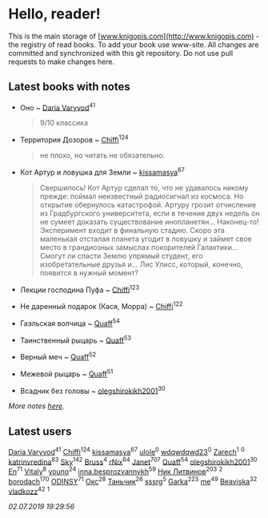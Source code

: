 # Hello, reader!
This is the main storage of [www.knigopis.com](http://www.knigopis.com) - the registry of read books.
To add your book use www-site. All changes are committed and synchronized with this git repository.
Do not use pull requests to make changes here.


## Latest books with notes
* Оно ~ [Daria Varyvod](users/829/829893410524253-facebook)<sup>41</sup>
    > 9/10 классика

* Территория Дозоров ~ [Chiffi](users/105/105831994080785626680-google)<sup>124</sup>
    > не плохо, но читать не обязательно.

* Кот Артур и ловушка для Земли ~ [kissamasya](users/684/68439978-vkontakte)<sup>67</sup>
    > Свершилось! Кот Артур сделал то, что не удавалось никому прежде: поймал неизвестный радиосигнал из космоса. Но открытие обернулось катастрофой. Артуру грозит отчисление из Градбургского университета, если в течение двух недель он не сумеет доказать существование инопланетян… Наконец-то! Эксперимент входит в финальную стадию. Скоро эта маленькая отсталая планета угодит в ловушку и займет свое место в грандиозных замыслах покорителей Галактики… Смогут ли спасти Землю упрямый студент, его изобретательные друзья и… Лис Улисс, который, конечно, появится в нужный момент?

* Лекции господина Пуфа ~ [Chiffi](users/105/105831994080785626680-google)<sup>123</sup>

* Не даренный подарок (Кася, Морра) ~ [Chiffi](users/105/105831994080785626680-google)<sup>122</sup>

* Гаэльская волчица ~ [Quaff](users/122/12267158-vkontakte)<sup>54</sup>

* Таинственный рыцарь ~ [Quaff](users/122/12267158-vkontakte)<sup>53</sup>

* Верный меч ~ [Quaff](users/122/12267158-vkontakte)<sup>52</sup>

* Межевой рыцарь ~ [Quaff](users/122/12267158-vkontakte)<sup>51</sup>

* Всадник без головы ~ [olegshirokikh2001](users/445/445474364-vkontakte)<sup>30</sup>


_More notes [here](latest_books_with_notes.md)._


## Latest users
[Daria Varyvod](users/829/829893410524253-facebook)<sup>41</sup> 
[Chiffi](users/105/105831994080785626680-google)<sup>124</sup> 
[kissamasya](users/684/68439978-vkontakte)<sup>67</sup> 
[ulole](users/244/244065473-vkontakte)<sup>0</sup> 
[wdqwdqwd23](users/132/13245747-vkontakte)<sup>0</sup> 
[Zarech](users/116/116927503362988481359-google)<sup>1</sup> 
[](users/116/116927503362988481359-googleplus)<sup>0</sup> 
[katrinvredina](users/233/2336755-vkontakte)<sup>83</sup> 
[Sky](users/118/118049897850017649660-google)<sup>142</sup> 
[Bruss](users/178/178551812-vkontakte)<sup>4</sup> 
[rNix](users/227/22742452-yandex)<sup>64</sup> 
[Janet](users/108/108113656204404967440-google)<sup>707</sup> 
[Quaff](users/122/12267158-vkontakte)<sup>54</sup> 
[olegshirokikh2001](users/445/445474364-vkontakte)<sup>30</sup> 
[En](users/333/333646551-vkontakte)<sup>71</sup> 
[Vitaly](users/109/109395490138181998437-google)<sup>8</sup> 
[youno](users/302/302928912-vkontakte)<sup>24</sup> 
[inna.besprozvannykh](users/733/73323849-yandex)<sup>59</sup> 
[Ник Литвинов](users/241/241974816-vkontakte)<sup>203</sup> 
[](users/110/110931306939441771638-google)<sup>2</sup> 
[borodach](users/157/15706320-vkontakte)<sup>170</sup> 
[ODINSY](users/100/100978570902186865324-google)<sup>71</sup> 
[Окс](users/102/102536471289425216982-google)<sup>28</sup> 
[Таньчик](users/209/2096581563762610-facebook)<sup>26</sup> 
[sssrg](users/110/110891893506198620129-google)<sup>5</sup> 
[Garka](users/115/115753719718250012620-google)<sup>223</sup> 
[me](users/381/381417697-yandex)<sup>49</sup> 
[Beaviska](users/102/10202544960024508-facebook)<sup>32</sup> 
[vladkozz](users/572/57239276-vkontakte)<sup>42</sup> 
[](users/102/102336841322497739470-google)<sup>1</sup> 


_02.07.2019 19:29:56_

